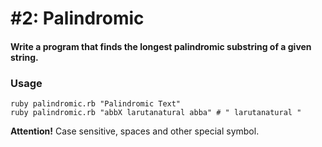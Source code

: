 # #2: Palindromic
#### Write a program that finds the longest palindromic substring of a given string.

### Usage

    ruby palindromic.rb "Palindromic Text"
    ruby palindromic.rb "abbX larutanatural abba" # " larutanatural "
    
**Attention!** Case sensitive, spaces and other special symbol.